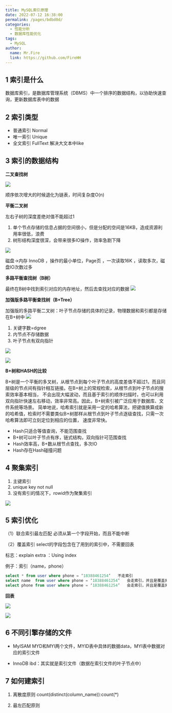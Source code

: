 ```yaml
---
title: MySQL索引原理
date: 2022-07-12 16:38:00
permalink: /pages/bdbd0d/
categories:
  - 性能分析
  - 数据库性能优化
tags:
  - MySQL
author: 
  name: Mr.Fire
  link: https://github.com/FireHH
---
```


## 1 索引是什么
数据库索引，是数据库管理系统（DBMS）中一个排序的数据结构，以协助快速查询，更新数据库表中的数据

## 2 索引类型
- 普通索引 Normal
- 唯一索引 Unique
- 全文索引 FullText  解决大文本中like

## 3 索引的数据结构
**二叉查找树**

![](
https://fire-repository.oss-cn-beijing.aliyuncs.com/arthas/二叉树.png)

顺序依次增大的时候退化为链表，时间复杂度O(n)

**平衡二叉树**

左右子树的深度差绝对值不能超过1

1. 单个节点存储的信息占据的空间很小，但是分配的空间是16KB，造成资源利用率很低，浪费
2. 树形结构深度很深，会带来很多IO操作，效率急剧下降

![](
https://fire-repository.oss-cn-beijing.aliyuncs.com/arthas/2.png)

磁盘->内存
InnoDB ，操作的最小单位，Page页 ，一次读取16K ，读取多次，磁盘IO次数过多

**多路平衡查找树（B树）**

最终在B树中找到索引对应的内存地址，然后去查找对应的数据
![](
https://fire-repository.oss-cn-beijing.aliyuncs.com/arthas/b树.png)

**加强版多路平衡查找树（B+Tree）**

加强版的多路平衡二叉树：叶子节点存储的具体的记录，物理数据和索引都是存储在B+树中
![](
https://fire-repository.oss-cn-beijing.aliyuncs.com/arthas/加树.png)

1. 关键字数=dgree
2. 内节点不存储数据
3. 叶子节点有双向指针

![](
https://fire-repository.oss-cn-beijing.aliyuncs.com/arthas/b-tree.png)

![](
https://fire-repository.oss-cn-beijing.aliyuncs.com/arthas/6.png)

**B+树和HASH的比较**

B+树是一个平衡的多叉树，从根节点到每个叶子节点的高度差值不超过1，而且同层级的节点间有指针相互链接。在B+树上的常规检索，从根节点到叶子节点的搜索效率基本相当，
不会出现大幅波动，而且基于索引的顺序扫描时，也可以利用双向指针快速左右移动，效率非常高。因此，B+树索引被广泛应用于数据库、文件系统等场景。
简单地说，哈希索引就是采用一定的哈希算法，把键值换算成新的哈希值，检索时不需要类似B+树那样从根节点到叶子节点逐级查找，只需一次哈希算法即可立刻定位到相应的位置，
速度非常快。

- Hash只适合等值查询，不能范围查找
- B+树可以叶子节点有序，链式结构，双向指针可范围查找
- Hash效率高，B+数从根节点查找，多次IO
- Hash存在Hash碰撞问题


## 4 聚集索引
1. 主键索引
2. unique key not null
3. 没有索引的情况下，rowid作为聚集索引

![](
https://fire-repository.oss-cn-beijing.aliyuncs.com/arthas/7.png)

## 5 索引优化
（1）联合索引最左匹配
必须从第一个字段开始，而且不能中断

（2）覆盖索引
select的字段包含在了用到的索引中，不需要回表

标志：explain        extra  ：Using index

例子：索引（name，phone）
```sql
select * from user where phone = ‘18388461254’   不走索引
select name  from user where phone = ‘18388461254’   会走索引，并且是覆盖索引（优化器处理）
select phone from user where phone = ‘18388461254’   会走索引，并且是覆盖索引（优化器处理）
```
**回表**

![](
https://fire-repository.oss-cn-beijing.aliyuncs.com/arthas/8.png)

![](
https://fire-repository.oss-cn-beijing.aliyuncs.com/arthas/9.png)

## 6 不同引擎存储的文件
- MyISAM
MYD和MYI两个文件，MYID表中具体的数据data，MYI表中数据对应的索引文件

- InnoDB
ibd：其实就是索引文件（数据在索引文件的叶子节点中）

## 7 如何建索引
1. 离散度原则
count(distinct(column_name)):count(*)

2. 最左匹配原则